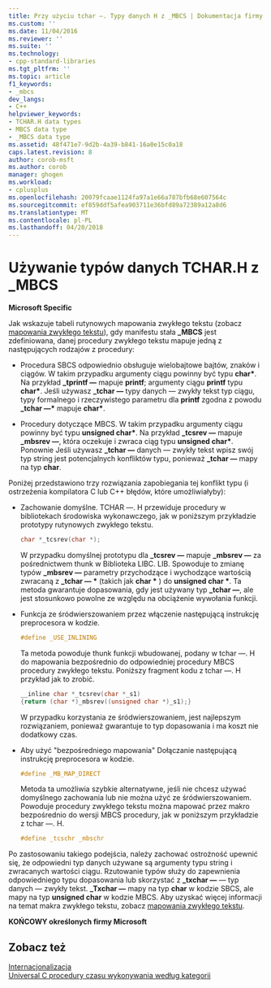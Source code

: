 ```yaml
---
title: Przy użyciu tchar —. Typy danych H z _MBCS | Dokumentacja firmy Microsoft
ms.custom: ''
ms.date: 11/04/2016
ms.reviewer: ''
ms.suite: ''
ms.technology:
- cpp-standard-libraries
ms.tgt_pltfrm: ''
ms.topic: article
f1_keywords:
- _mbcs
dev_langs:
- C++
helpviewer_keywords:
- TCHAR.H data types
- MBCS data type
- _MBCS data type
ms.assetid: 48f471e7-9d2b-4a39-b841-16a0e15c0a18
caps.latest.revision: 8
author: corob-msft
ms.author: corob
manager: ghogen
ms.workload:
- cplusplus
ms.openlocfilehash: 20079fcaae1124fa97a1e66a787bfb68e607564c
ms.sourcegitcommit: ef859ddf5afea903711e36bfd89a72389a12a8d6
ms.translationtype: MT
ms.contentlocale: pl-PL
ms.lasthandoff: 04/20/2018
---
```

# <a name="using-tcharh-data-types-with-mbcs"></a>Używanie typów danych TCHAR.H z _MBCS

**Microsoft Specific**

Jak wskazuje tabeli rutynowych mapowania zwykłego tekstu (zobacz [mapowania zwykłego tekstu](../c-runtime-library/generic-text-mappings.md)), gdy manifestu stała **_MBCS** jest zdefiniowana, danej procedury zwykłego tekstu mapuje jedną z następujących rodzajów z procedury:

- Procedura SBCS odpowiednio obsługuje wielobajtowe bajtów, znaków i ciągów. W takim przypadku argumenty ciągu powinny być typu **char&#42;**. Na przykład **_tprintf —** mapuje **printf**; argumenty ciągu **printf** typu **char&#42;**. Jeśli używasz **_tchar —** typy danych — zwykły tekst typ ciągu, typy formalnego i rzeczywistego parametru dla **printf** zgodna z powodu **_tchar —&#42;**  mapuje **char&#42;**.

- Procedury dotyczące MBCS. W takim przypadku argumenty ciągu powinny być typu __unsigned char&#42;__. Na przykład **_tcsrev —** mapuje **_mbsrev —**, która oczekuje i zwraca ciąg typu __unsigned char&#42;__. Ponownie Jeśli używasz **_tchar —** danych — zwykły tekst wpisz swój typ string jest potencjalnych konfliktów typu, ponieważ **_tchar —** mapy na typ **char**.

 Poniżej przedstawiono trzy rozwiązania zapobiegania tej konflikt typu (i ostrzeżenia kompilatora C lub C++ błędów, które umożliwiałyby):

- Zachowanie domyślne. TCHAR —. H przewiduje procedury w bibliotekach środowiska wykonawczego, jak w poniższym przykładzie prototypy rutynowych zwykłego tekstu.

   ```C
   char *_tcsrev(char *);
   ```

   W przypadku domyślnej prototypu dla **_tcsrev —** mapuje **_mbsrev —** za pośrednictwem thunk w Biblioteka LIBC. LIB. Spowoduje to zmianę typów **_mbsrev —** parametry przychodzące i wychodzące wartością zwracaną z **_tchar — &#42;**  (takich jak **char &#42;** ) do **unsigned char &#42;**. Ta metoda gwarantuje dopasowania, gdy jest używany typ **_tchar —**, ale jest stosunkowo powolne ze względu na obciążenie wywołania funkcji.

- Funkcja ze śródwierszowaniem przez włączenie następującą instrukcję preprocesora w kodzie.

   ```C
   #define _USE_INLINING
   ```

   Ta metoda powoduje thunk funkcji wbudowanej, podany w tchar —. H do mapowania bezpośrednio do odpowiedniej procedury MBCS procedury zwykłego tekstu. Poniższy fragment kodu z tchar —. H przykład jak to zrobić.

   ```C
   __inline char *_tcsrev(char *_s1)
   {return (char *)_mbsrev((unsigned char *)_s1);}
   ```

   W przypadku korzystania ze śródwierszowaniem, jest najlepszym rozwiązaniem, ponieważ gwarantuje to typ dopasowania i ma koszt nie dodatkowy czas.

- Aby użyć "bezpośredniego mapowania" Dołączanie następującą instrukcję preprocesora w kodzie.

   ```C
   #define _MB_MAP_DIRECT
   ```

   Metoda ta umożliwia szybkie alternatywne, jeśli nie chcesz używać domyślnego zachowania lub nie można użyć ze śródwierszowaniem. Powoduje procedury zwykłego tekstu można mapować przez makro bezpośrednio do wersji MBCS procedury, jak w poniższym przykładzie z tchar —. H.

   ```C
   #define _tcschr _mbschr
   ```

Po zastosowaniu takiego podejścia, należy zachować ostrożność upewnić się, że odpowiedni typ danych używane są argumenty typu string i zwracanych wartości ciągu. Rzutowanie typów służy do zapewnienia odpowiedniego typu dopasowania lub skorzystać z **_txchar —** — typ danych — zwykły tekst. **_Txchar —** mapy na typ **char** w kodzie SBCS, ale mapy na typ **unsigned char** w kodzie MBCS. Aby uzyskać więcej informacji na temat makra zwykłego tekstu, zobacz [mapowania zwykłego tekstu](../c-runtime-library/generic-text-mappings.md).

**KOŃCOWY określonych firmy Microsoft**

## <a name="see-also"></a>Zobacz też

[Internacjonalizacja](../c-runtime-library/internationalization.md)<br/>
[Universal C procedury czasu wykonywania według kategorii](../c-runtime-library/run-time-routines-by-category.md)<br/>
